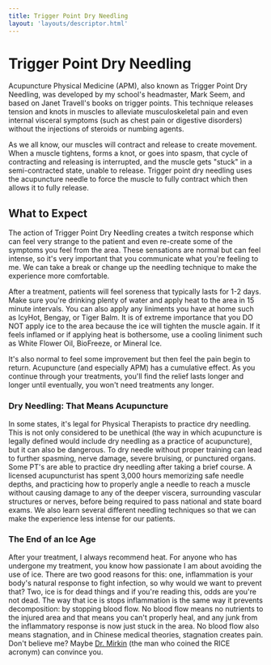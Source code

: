 ```yaml
---
title: Trigger Point Dry Needling
layout: 'layouts/descriptor.html'
---
```


# Trigger Point Dry Needling

Acupuncture Physical Medicine (APM), also known as Trigger Point Dry Needling, was developed by my school's headmaster, Mark Seem, and based on Janet Travell's books on trigger points. This technique releases tension and knots in muscles to alleviate musculoskeletal pain and even internal visceral symptoms (such as chest pain or digestive disorders) without the injections of steroids or numbing agents.

As we all know, our muscles will contract and release to create movement. When a muscle tightens, forms a knot, or goes into spasm, that cycle of contracting and releasing is interrupted, and the muscle gets "stuck" in a semi-contracted state, unable to release. Trigger point dry needling uses the acupuncture needle to force the muscle to fully contract which then allows it to fully release.

## What to Expect

The action of Trigger Point Dry Needling creates a twitch response which can feel very strange to the patient and even re-create some of the symptoms you feel from the area. These sensations are normal but can feel intense, so it's very important that you communicate what you're feeling to me. We can take a break or change up the needling technique to make the experience more comfortable.

After a treatment, patients will feel soreness that typically lasts for 1-2 days. Make sure you're drinking plenty of water and apply heat to the area in 15 minute intervals. You can also apply any liniments you have at home such as IcyHot, Bengay, or Tiger Balm. It is of extreme importance that you DO NOT apply ice to the area because the ice will tighten the muscle again. If it feels inflamed or if applying heat is bothersome, use a cooling liniment such as White Flower Oil, BioFreeze, or Mineral Ice.

It's also normal to feel some improvement but then feel the pain begin to return. Acupuncture (and especially APM) has a cumulative effect. As you continue through your treatments, you'll find the relief lasts longer and longer until eventually, you won't need treatments any longer.

### Dry Needling: That Means Acupuncture

In some states, it's legal for Physical Therapists to practice dry needling. This is not only considered to be unethical (the way in which acupuncture is legally defined would include dry needling as a practice of acupuncture), but it can also be dangerous. To dry needle without proper training can lead to further spasming, nerve damage, severe bruising, or punctured organs. Some PT's are able to practice dry needling after taking a brief course. A licensed acupuncturist has spent 3,000 hours memorizing safe needle depths, and practicing how to properly angle a needle to reach a muscle without causing damage to any of the deeper viscera, surrounding vascular structures or nerves, before being required to pass national and state board exams. We also learn several different needling techniques so that we can make the experience less intense for our patients.

### The End of an Ice Age

After your treatment, I always recommend heat. For anyone who has undergone my treatment, you know how passionate I am about avoiding the use of ice. There are two good reasons for this: one, inflammation is your body's natural response to fight infection, so why would we want to prevent that? Two, ice is for dead things and if you're reading this, odds are you're not dead. The way that ice is stops inflammation is the same way it prevents decomposition: by stopping blood flow. No blood flow means no nutrients to the injured area and that means you can't properly heal, and any junk from the inflammatory response is now just stuck in the area. No blood flow also means stagnation, and in Chinese medical theories, stagnation creates pain. Don't believe me? Maybe <a target="_blank" rel="noopener" href="https://www.drmirkin.com/fitness/why-ice-delays-recovery.html">Dr. Mirkin</a> (the man who coined the RICE acronym) can convince you.
